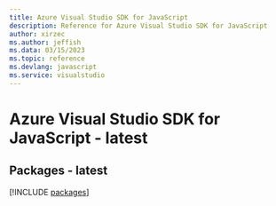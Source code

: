 ```yaml
---
title: Azure Visual Studio SDK for JavaScript
description: Reference for Azure Visual Studio SDK for JavaScript
author: xirzec
ms.author: jeffish
ms.data: 03/15/2023
ms.topic: reference
ms.devlang: javascript
ms.service: visualstudio
---
```

# Azure Visual Studio SDK for JavaScript - latest
## Packages - latest
[!INCLUDE [packages](visual-studio-index.md)]